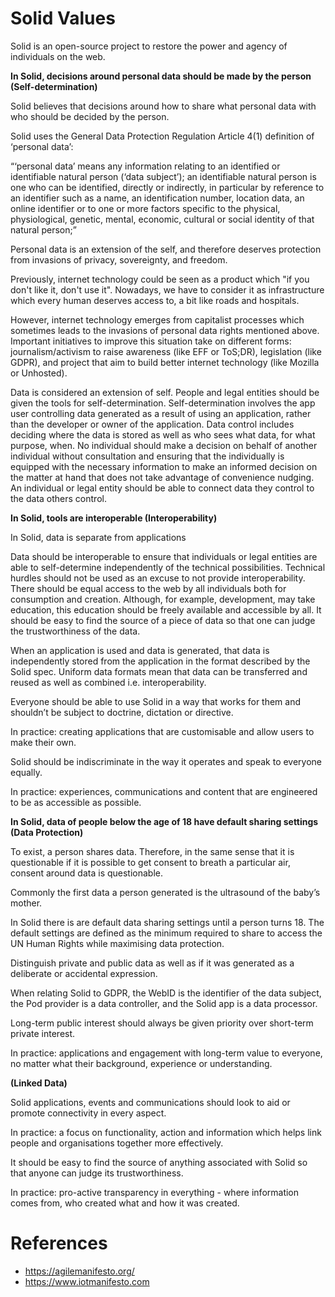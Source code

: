 # Solid Values

Solid is an open-source project to restore the power and agency of individuals on the web. 

**In Solid, decisions around personal data should be made by the person (Self-determination)**

Solid believes that decisions around how to share what personal data with who should be decided by the person. 

Solid uses the General Data Protection Regulation Article 4(1) definition of ‘personal data’: 

“‘personal data’ means any information relating to an identified or identifiable natural person (‘data subject’); an identifiable natural person is one who can be identified, directly or indirectly, in particular by reference to an identifier such as a name, an identification number, location data, an online identifier or to one or more factors specific to the physical, physiological, genetic, mental, economic, cultural or social identity of that natural person;”

Personal data is an extension of the self, and therefore deserves protection from invasions of
privacy, sovereignty, and freedom.

Previously, internet technology could be seen as a product which "if you don't like it, don't use it".
Nowadays, we have to consider it as infrastructure which every human deserves access to, a bit
like roads and hospitals.

However, internet technology emerges from capitalist processes which sometimes leads to the invasions
of personal data rights mentioned above. Important initiatives to improve this situation take on
different forms: journalism/activism to raise awareness (like EFF or ToS;DR), legislation (like GDPR), and
project that aim to build better internet technology (like Mozilla or Unhosted).

Data is considered an extension of self. People and legal entities should be given the tools for self-determination. Self-determination involves the app user controlling data generated as a result of using an application, rather than the developer or owner of the application. Data control includes deciding where the data is stored as well as who sees what data, for what purpose, when. No individual should make a decision on behalf of another individual without consultation and ensuring that the individually is equipped with the necessary information to make an informed decision on the matter at hand that does not take advantage of convenience nudging. An individual or legal entity should be able to connect data they control to the data others control.

**In Solid, tools are interoperable (Interoperability)**

In Solid, data is separate from applications

Data should be interoperable to ensure that individuals or legal entities are able to self-determine independently of the technical possibilities. Technical hurdles should not be used as an excuse to not provide interoperability. There should be equal access to the web by all individuals both for consumption and creation. Although, for example, development, may take education, this education should be freely available and accessible by all. It should be easy to find the source of a piece of data so that one can judge the trustworthiness of the data.

When an application is used and data is generated, that data is independently stored from the application in the format described by the Solid spec. Uniform data formats mean that data can be transferred and reused as well as combined i.e. interoperability. 

Everyone should be able to use Solid in a way that works for them and shouldn’t be subject to doctrine, dictation or directive.

In practice: creating applications that are customisable and allow users to make their own.

Solid should be indiscriminate in the way it operates and speak to everyone equally.

In practice: experiences, communications and content that are engineered to be as accessible as possible.

**In Solid, data of people below the age of 18 have default sharing settings (Data Protection)** 

To exist, a person shares data. Therefore, in the same sense that it is questionable if it is possible to get consent to breath a particular air, consent around data is questionable. 

Commonly the first data a person generated is the ultrasound of the baby’s mother.

In Solid there is are default data sharing settings until a person turns 18. The default settings are defined as the minimum required to share to access the UN Human Rights while maximising data protection. 

Distinguish private and public data as well as if it was generated as a deliberate or accidental expression. 

When relating Solid to GDPR, the WebID is the identifier of the data subject, the Pod provider is a data controller, and the Solid app is a data processor.

Long-term public interest should always be given priority over short-term private interest.

In practice: applications and engagement with long-term value to everyone, no matter what their background, experience or understanding.

**(Linked Data)**

Solid applications, events and communications should look to aid or promote connectivity in every aspect.

In practice: a focus on functionality, action and information which helps link people and organisations together more effectively.

It should be easy to find the source of anything associated with Solid so that anyone can judge its trustworthiness.

In practice: pro-active transparency in everything - where information comes from, who created what and how it was created.

# References 
* https://agilemanifesto.org/
* https://www.iotmanifesto.com 

